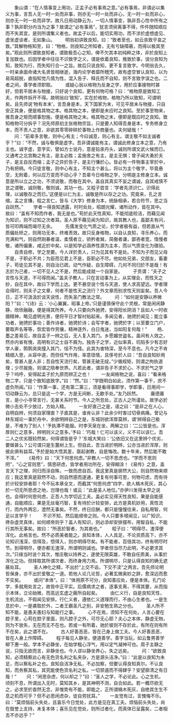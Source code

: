 <!-- { "loadSidebar": true } -->
　　象山谓：“在人情事变上用功，正孟子必有事焉之意。”必有事焉，非谓必以集义为事，言吾人无一时一处而非事，则亦无一时一处而非心，无一时一处而非心，则亦无一时一处而非学。故凡日用动静云为，一切人情事变，孰非吾心性中所有之事？孰非职分内当为之事？故谓之“必有事焉”，犹言须臾离事不得，件件随知顺应而不失其宜，是则所谓集义者也。故孟子以后，能切实用功，而不涉於虚想虚见、虚坐虚谈者，无如象山。
　　明翁初讲致良知，曰：“致者至也，如云丧致乎哀之致。”其解物格知至，曰：“物格，则良知之所知者，无有亏缺障蔽，而得以极其至矣。”观此则所谓致良知者，谓致极吾心之知，俾不欠其本初纯粹之体，非於良知上复加致也。后因学者中往往不识致字之义，谓是依着良知，推致於事，误分良知为知，致知为行，而失知行合一之旨。故后只说良知，更不复言致字。今明翁去久，一时亲承面命诸大名贤皆相继逝，海内论学者靡所稽凭，故有虚空冒认良知，以为易简超脱，直指知觉凡情为性，混入告子、释氏而不自知，则不言致字误之也。二者之间，善学者须职取。
　　或疑心翁以格物为反身之学，用於应事接物时甚好，但若平居未与物接，只好说个良知，更有何物可格？曰：“格物原是致知工夫，作两件拆开不得。故明翁曰‘致知’，实在於格物，格物乃所以致知，可谓明矣。且先师说‘物有本末’，言吾身是本，天下国家为末，可见平居未与物接，只自安正其身，便是格其物之本。格其物之本，便即是未应时之良知。至於事至物来，推吾身之矩而顺事恕施，便是格其物之末。格其物之末，便即是既应时之良知。致知格物可分拆乎？况先师原初主张格物宗旨，只是要人知得吾身是本，专务修身立本，而不责人之意，非欲其零零碎碎於事物上作商量也。夫何疑哉！”
　　问：“前辈多言敬，则中心有主；今曰诚意，则心有主。谓主敬不如主诚者乎？”曰：“不然，诚与敬俱是虚字。吾非谓诚能有主，谓诚此修身立本之意，乃有主也。诚字虚，意字实，譬如方士说丹，意是铅汞丹头，诚则所谓文武火候而已。又通考之北宫黝之有主，是主必胜；孟施舍之有主，是主无惧；曾子闻大勇於夫子，是主自反而缩；孟子之异於告子，是主行慊於心。皆必有一件物事主宰於中，乃有把柄。今只徒言敬，则中心有主，不知主个甚么，将以为主个敬字，毕竟悬空，无附着，何以应万变而不动心乎？吾辈今日格物之学，分明是主修身立本。诚意是所以立之之功，不须说敬，而敬在其中。盖自其真实不妄之谓诚，自其戒慎不怠之谓敬，诚则敬，敬则诚，其功一也。又程子尝言：‘学者先须识仁。识得此理，以诚敬存之而已。’这便是以仁为主，诚敬是所以存之之功。究竟来，孔之言缩，孟之言慊，程之言仁，皆与《大学》修身为本，统脉相承，若合符节，思之当自跃然。”
　　学者一得良知透露，时时处处，昭朗光耀，诸所动作，皆在其中。故曰：“盖有不知而作者，我无是也。”苟於此天性真知，不能彻底皎洁，而藉见闻为知识，则不过知之次者耳。圣人原不藉见闻为知识，故其教人也，虽鄙夫有问，皆可叩两端而竭尽无余。
　　先儒发变化气质之论，於学者极有益，但若直从气质偏处矫之，则用功无本，终难责效。故只反身格物，以自认良知，寻乐养心，而充满和气，则自然刚暴者温，柔懦者立，骄矜者巽，简傲者谦，鄙吝者宽，惰慢者敬，诸所偏重，咸近於中矣。以是知学必涵养性源为主本，而以气质变化为徵验。
　　自责自修，学之至要。今人详於责人，只为见其有不是处。不知为子而见父母不是，子职必不共；为臣而见君上不是，臣职必不尽。他如处兄弟，交朋友，畜妻子，苟徒见其不是，则自治已疏，动气作疑，自生障碍，几何不同归於不是哉！有志於为己者，一切不见人之不是，然后能成就一个自家是。
　　子贡谓：“夫子之言性与天道，不可得而闻。”盖夫子教人，只在言动事为上，从实理会，而性天之妙，自在其中，故曰下学而上达。更不悬空说个性与天道，使人求高望远。学者理会得时，则夫子之文章，何者不是性天之流行？外文章而别求性天则妄矣。吾人今日，正不可汲汲於谈天说性，而失圣门教法之常。
　　问：“如何是安静以养微阳？”曰：“《诗》云：‘小心翼翼，昭事上帝。’只是谨慎保守此个灵根，常是闲闲静静，欣欣融融，便是得其所养。今人只要向外驰骋，安得阳长阴消？且如人一时收摄精神，略见虚明光景，便将平日才智衬贴起来。多闻见者，驰骋於闻见；能立事功者，驰骋於事功；善作诗者，驰骋於诗；会写字者，驰骋於字；以至要立门户，要取声名等等，恢宏皆作劳攘，精神逐外，白日鬼迷，当如阳复何哉！”
　　杨、墨之差易见，故自孟子一辨之后，无人复入其门。乡愿媚世盗名，虽间有人效之，然亦内省有愧，高明有识之士自不屑为。独告子之学，近似率真，坑陷多少有志好学人豪，鹘鹘突突撞入其门，恬不为怪。此其为害特深，至今不息也。凡今之不肯精细入思，从容中道，而但任气作用，率意径情，且侈号於人曰：“吾自良知妙用矣，管甚人是人非；吾自性天流行矣，管甚无破无绽。”少循规矩，则谓之拘执道理；少尽报施，则谓之陪奉世界。凡若此者，谓非告子不求於心、不求於气之学乎？呜呼，安得起孟子於九原而辨正之也！
　　一友闻格物之说，喜曰：“看来格物二字，只是个致知底致字。”曰：“然。”曰：“学既明白如此，须作第一事干，庶不虚负所闻。”曰：“作第一事，还有第二第三，须是看得事即学，学即事，日用间一切动静云为，总只是这一个学，方是无间断，无歇手处。”友乃跃然。
　　庸德庸言，是小小寻常言行，无甚关系时节。今人之所忽处，正古人之所谨处。故学必於微小去处不少放过，方始入精。
　　一友好直己之是，语之曰：“是非之在人心，自明自辨，何须自家理直？子直其是，谁肯认非？此余少时害过切骨病痛。曾记与林东城论一事於舟中，余欲明辨自己之是，东城则欲浑厚莫辨，谓‘辨得自己极是，不难为了别人！’予执滞不能服。时李天泉在坐，两解之曰：‘二公皆是也。浑厚则仁之意多，辨明则义之意多。’予曰：‘巧哉！仁可以该义，义不可以该仁。吾二人之优劣既较然矣，何得谓皆是乎？’东城大笑曰：‘公依旧又在这里辨个优劣，要做甚么？公可谓只是生薑树上生。但自此，吾当进於明辨，公亦当进於浑厚，则彼此俱有益耳。’予於是始大悟其差，亟起谢教，自是悔改。数十年来，然后能不敢不浑。”
　　《易传》曰：“天下何思何虑。”非教人一切不思虑也。“学而不思则罔”，“心之官则思”，慎思研虑，皆学者用功所在，安得糊涂！《易传》之意，盖言天下之理，同归而涂自殊，一致而虑自百。我这里真是廓然大公，则自然物来顺应；我这里真是寂然不动，则自然感而遂通，更复有何事可思，何物可虑，而有待於计较安排者耶！今不玩本章全文，而截其“何思何虑”四字，欲人槁木死灰，其心於一切无所思虑之地，岂理也哉！或云：“此是圣人地位。”亦伊川发得太早之说也。会得时何思何虑，正吾人为学切近工夫。盖必实见得天性良知，果是自能感通，自能顺应，果是无丝毫巧智，复有待於计较安排，此方是真机妙用，真性流行，而内外两忘，澄然无事矣。不然，终日应酬，都只是憧憧往来，自私用智，何足以言学乎！
　　不识不知，然后能顺帝之则。今人只要多增闻见，以广知识，搀杂虚灵真体，如何顺帝则乎？盖人有知识，则必添却安排摆布，用智自私，不能行其所无事矣。故曰：“所恶於智者，为其凿也。”
　　程子曰：“明得尽，渣滓便浑化。此格言也。然不必质美者能之。良知本体，人人具足，不论资质高下，亦不论知识浅深，信得及，悟得入，则亦明得尽矣。有不能者，百倍其功，终有明尽时节。到得明尽，便亦都无渣滓，所谓明则诚也。学者但当尽力此明，不必更求其次。”只缘当时说个其次，惟庄敬以持养之，遂使无限英雄，不敢自任质美，从事於浑化之功。但择取其所谓次者，而终身用力焉。所谓明尽，只是认得良知的确无遮蔽处耳。
　　圣人神化之精，不出於“上交不谄，下交不渎”之两言。吾先师论明哲保身，亦不出於爱敬之一道。若他人论几论哲，必著玄微奥妙之辞，愈深远而愈不实矣。
　　或问“本体”。曰：“体用原不可分，良知善应处，便是本体。孔门论学，多就用处言之，故皆中正平实。后儒病求之者，逐事支离，不得其要，从而指示本体，立论始微，而高远玄虚之蔽所自起矣。
　　由仁义行，自是良知天性，生机流出，不假闻见安排。行仁义者，遵依仁义道理而行，不由心生者也。一是生息於中，一是袭取於外，二者王霸圣凡之别，非安勉生熟之分也。
　　圣人所不知不能，是愚夫愚妇与知能行之事。
　　心不在焉，须知不在何处。人言心要在腔子里，心苟在腔子里面，则凡腔子之外，可尽无心耶？夫心之本体，静虚无物，则为不放失，无在而无不在也。若或一有所着，驰於彼则不存於此，有所在则有所不在矣，此之谓不在。
　　古人好善恶恶，皆在己身上做工夫。今人好善恶恶，皆在人身上作障碍。
　　程子每见人静坐，便道善学。善字当玩，如云鲁男善学柳下惠一般。学本不必静坐，在始学粗心浮气，用以定气凝神可也。周子主静之说，只指无欲而言，非静坐也。今人谬以静坐养心，失之远矣。
　　问：“欲致良知，必须精察此心有无色货名利之私夹杂，方是源头洁净。”曰：“此是以良知为未足，而以察私补之也。良知自洁净无私，不必加察，但要认得良知真尔。不认良知，而务察其私，其究能使色货名利之私，一切禁遏而不得肆乎？安望廓清之有日哉！”
　　问：“闲思杂虑，何以却之？”曰：“圣人之学，不必论此。心之生机，顷刻不息，所谓出入无时，莫知其乡，是其神明不测，自合如此。若一概尽欲无之，必求至於杳然无念，非惟势有不能，即能之，正所谓槁木死灰，自绝其生生不息之机而可乎？但不必思闲虑杂，徒自劳扰耳。”
　　一友觉有过，言愧悔不乐。曰：“莫烦恼前头失处，且喜乐今日觉处，此方是见在真工夫。烦恼前头失处，尚在毁誉上支持，未复本体；喜乐见在觉处，则所过者化，而真体已呈露矣，二者相去不亦远乎？”
